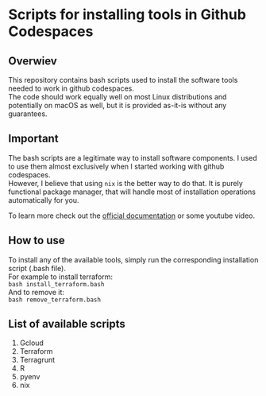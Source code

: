 # Scripts for installing tools in Github Codespaces

## Overwiev 

This repository contains bash scripts used to install the software tools needed to work in github codespaces. <br>
The code should work equally well on most Linux distributions and potentially on macOS as well, but it is provided as-it-is without any guarantees.

## Important
The bash scripts are a legitimate way to install software components. I used to use them almost exclusively when I started working with github codespaces. <br>
However, I believe that using `nix` is the better way to do that. It is purely functional package manager, that will handle most of installation operations automatically for you. <br>

To learn more check out the [official documentation]("https://nix.dev/manual/nix/2.18/introduction") or some youtube video.



## How to use
To install any of the available tools, simply run the corresponding installation script (.bash file). <br>
For example to install terraform: <br>
`bash install_terraform.bash` <br>
And to remove it: <br>
`bash remove_terraform.bash`


## List of available scripts
1. Gcloud  
2. Terraform
3. Terragrunt
4. R
5. pyenv
6. nix